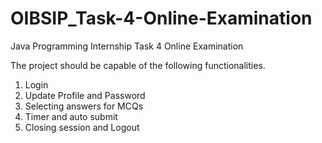 # OIBSIP_Task-4-Online-Examination
Java Programming Internship Task 4 Online Examination

The project should be capable of the following functionalities.

1) Login
2) Update Profile and Password
3) Selecting answers for MCQs
4) Timer and auto submit
5) Closing session and Logout
